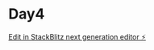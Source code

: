 # Day4

[Edit in StackBlitz next generation editor ⚡️](https://stackblitz.com/~/github.com/MirwenMyers/Day4)